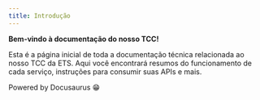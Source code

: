 ```yaml
---
title: Introdução
---
```


**Bem-vindo à documentação do nosso TCC!**

Esta é a página inicial de toda a documentação técnica relacionada ao nosso TCC da ETS. Aqui você encontrará resumos do funcionamento de cada serviço, instruções para consumir suas APIs e mais.

Powered by Docusaurus 😁

